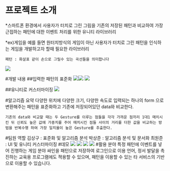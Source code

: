 ﻿# 프로젝트 소개
*스마트폰 환경에서 사용자가 터치로 그린 그림을 기존의 저장된 패턴과 비교하여 가장 근접하는 패턴에 대한 이벤트 처리를 위한 유니티 라이브러리

*ex)게임을 예를 들면
원터치방식의 게임이 아닌 사용자가 터치로 그린 패턴을 인식하는 게임을 개발하고자 할때 필요한 라이브러리
	
	패턴 : 화살표 같이 손으로 그릴수 있는 곡선들을 의미합니다
![](http://aymericlamboley.fr/blog/wp-content/uploads/2014/07/multistrokes.gif)

#개발 내용
  ##입력한 패턴의 표준화
![](https://s3-ap-northeast-1.amazonaws.com/piveapp/p1.jpg)![](https://s3-ap-northeast-1.amazonaws.com/piveapp/p2.jpg)
![](https://s3-ap-northeast-1.amazonaws.com/piveapp/p3.jpg)

  ##유니티로 커스터마이징
![](https://s3-ap-northeast-1.amazonaws.com/piveapp/ongui.png)
	
#알고리즘 요약
	다양한 위치에 다양한 크기, 다양한 속도로 입력되는 하나의 form 으로 변환해주는 패턴을 표준화하고 기존에 저장되어있던 data와 비교한다.

	기존의 data와 비교할 때는 두 Gesture를 이루는 점들을 각각 가까운 점끼리 1대1 매치시킨 뒤 신뢰도 높은 값에 가중치를 주어 매치시킨 점들 사이의 거리를 더한 값을 비교하는 방법을 반복수행 하여 가장 일치율이 높은 Gesture를 추출한다.
	
#팀원 역할
	김상구 : 표준화 및 알고리즘 분석
	박상준 : 알고리즘 분석 및 문서화
	최원준 : UI 및 유니티 커스터마이징
#데모
![](https://s3-ap-northeast-1.amazonaws.com/piveapp/demo1.jpg)
![](https://s3-ap-northeast-1.amazonaws.com/piveapp/demo2.jpg)
![](https://s3-ap-northeast-1.amazonaws.com/piveapp/demo3.jpg)
![](https://s3-ap-northeast-1.amazonaws.com/piveapp/demo4.jpg)
#활용 분야
특정 패턴에 이벤트를 넣어 진행하는 게임 분야
싸인을 패턴으로 저장하여 로그인으로 이용
언어, 정서 발달을 촉진하는 교육용 프로그램에도 
젹용할 수 있으며, 패턴을 이용할 수 있는 타 서비스의 기반으로 이용할 수 있습니다.
